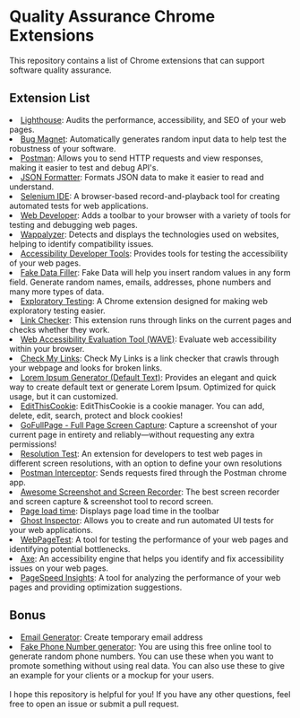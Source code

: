 <h1>Quality Assurance Chrome Extensions</h1>

This repository contains a list of Chrome extensions that can support software quality assurance.

<h2>Extension List</h2>

  <li><a href="https://chrome.google.com/webstore/detail/lighthouse/blipmdconlkpinefehnmjammfjpmpbjk">Lighthouse</a>: Audits the performance, accessibility, and SEO of your web pages.</li>
  <li><a href="https://chrome.google.com/webstore/detail/bug-magnet/ocbgbejhmeapiniekihjlckojhgjmfbo">Bug Magnet</a>: Automatically generates random input data to help test the robustness of your software.</li>
  <li><a href="https://chrome.google.com/webstore/detail/postman/fhbjgbiflinjbdggehcddcbncdddomop">Postman</a>: Allows you to send HTTP requests and view responses, making it easier to test and debug API's.</li>
  <li><a href="https://chrome.google.com/webstore/detail/json-formatter/bcjindcccaagfpapjjmafapmmgkkhgoa">JSON Formatter</a>: Formats JSON data to make it easier to read and understand.</li>
  <li><a href="https://chrome.google.com/webstore/detail/selenium-ide/mooikfkahbdckldjjndioackbalphokd">Selenium IDE</a>: A browser-based record-and-playback tool for creating automated tests for web applications.</li>
  <li><a href="https://chrome.google.com/webstore/detail/web-developer/bfbameneiokkgbdmiekhjnmfkcnldhhm">Web Developer</a>: Adds a toolbar to your browser with a variety of tools for testing and debugging web pages.</li>
  <li><a href="https://chrome.google.com/webstore/detail/wappalyzer/gppongmhjkpfnbhagpmjfkannfbllamg">Wappalyzer</a>: Detects and displays the technologies used on websites, helping to identify compatibility issues.</li>
  <li><a href="https://chrome.google.com/webstore/detail/accessibility-developer-t/fpkknkljclfencbdbgkenhalefipecmb">Accessibility Developer Tools</a>: Provides tools for testing the accessibility of your web pages.</li>
  <li><a href="https://chrome.google.com/webstore/detail/fake-data-a-form-filler-y/gchcfdihakkhjgfmokemfeembfokkajj">Fake Data Filler</a>: Fake Data will help you insert random values in any form field. Generate random names, emails, addresses, phone numbers and many more types of data.</li>
  <li><a href="https://chrome.google.com/webstore/detail/exploratory-testing-chrom/khigmghadjljgjpamimgjjmpmlbgmekj">Exploratory Testing</a>: A Chrome extension designed for making web exploratory testing easier.</li>
  <li><a href="https://chrome.google.com/webstore/detail/link-checker/olcpkmmoifipcklgnphbhdhbpfniijmb">Link Checker</a>: This extension runs through links on the current pages and checks whether they work.</li>
  <li><a href="https://chrome.google.com/webstore/detail/wave-evaluation-tool/jbbplnpkjmmeebjpijfedlgcdilocofh">Web Accessibility Evaluation Tool (WAVE)</a>: Evaluate web accessibility within your browser.</li>
  <li><a href="https://chrome.google.com/webstore/detail/check-my-links/ojkcdipcgfaekbeaelaapakgnjflfglf?hl=en-GB">Check My Links</a>: Check My Links is a link checker that crawls through your webpage and looks for broken links.</li>
  <li><a href="https://chrome.google.com/webstore/detail/lorem-ipsum-generator-def/mcdcbjjoakogbcopinefncmkcamnfkdb?hl=en">Lorem Ipsum Generator (Default Text)</a>: Provides an elegant and quick way to create default text or generate Lorem Ipsum. Optimized for quick usage, but it can customized.</li>
  <li><a href="https://chrome.google.com/webstore/detail/editthiscookie/fngmhnnpilhplaeedifhccceomclgfbg?hl=en">EditThisCookie</a>: EditThisCookie is a cookie manager. You can add, delete, edit, search, protect and block cookies!</li>
  <li><a href="https://chrome.google.com/webstore/detail/gofullpage-full-page-scre/fdpohaocaechififmbbbbbknoalclacl?hl=en">GoFullPage - Full Page Screen Capture</a>: Capture a screenshot of your current page in entirety and reliably—without requesting any extra permissions!</li>
  <li><a href="https://chrome.google.com/webstore/detail/resolution-test/idhfcdbheobinplaamokffboaccidbal?hl=en">Resolution Test</a>: An extension for developers to test web pages in different screen resolutions, with an option to define your own resolutions</li>
  <li><a href="https://chrome.google.com/webstore/detail/postman-interceptor/aicmkgpgakddgnaphhhpliifpcfhicfo">Postman Interceptor</a>: Sends requests fired through the Postman chrome app.</li>
  <li><a href="https://chrome.google.com/webstore/detail/awesome-screenshot-and-sc/nlipoenfbbikpbjkfpfillcgkoblgpmj?hl=en">Awesome Screenshot and Screen Recorder</a>: The best screen recorder and screen capture & screenshot tool to record screen.</li>
  <li><a href="https://chrome.google.com/webstore/detail/page-load-time/fploionmjgeclbkemipmkogoaohcdbig?hl=en">Page load time</a>: Displays page load time in the toolbar</li>
  <li><a href="https://chrome.google.com/webstore/detail/ghost-inspector/blpcfgokakmgnkcojhhkbfbldkacnbeo">Ghost Inspector</a>: Allows you to create and run automated UI tests for your web applications.</li>  
  <li><a href="https://chrome.google.com/webstore/detail/webpagetest/mttenoljmdbjhjlcgfnhbclghljfhbmd">WebPageTest</a>: A tool for testing the performance of your web pages and identifying potential bottlenecks.</li>
  <li><a href="https://chrome.google.com/webstore/detail/axe/lhdoppojpmngadmnindnejefpokejbdd">Axe</a>: An accessibility engine that helps you identify and fix accessibility issues on your web pages.</li>  
  <li><a href="https://chrome.google.com/webstore/detail/pagespeed-insights/cdjggjbbgkbfcjhddkjpahddgoflcfhg">PageSpeed Insights</a>: A tool for analyzing the performance of your web pages and providing optimization suggestions.</li>    
  
<h2>Bonus</h2>
  
  <li><a href="https://generator.email/">Email Generator</a>: Create temporary email address</li>
  <li><a href="https://randommer.io/Phone">Fake Phone Number generator</a>: You are using this free online tool to generate random phone numbers. You can use these when you want to promote something without using real data. You can also use these to give an example for your clients or a mockup for your users.</li>

</br> 
I hope this repository is helpful for you! If you have any other questions, feel free to open an issue or submit a pull request.
